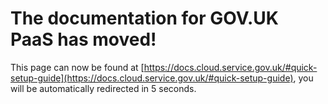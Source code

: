 # The documentation for GOV.UK PaaS has moved!
This page can now be found at [https://docs.cloud.service.gov.uk/#quick-setup-guide](https://docs.cloud.service.gov.uk/#quick-setup-guide), you will be automatically redirected in 5 seconds.